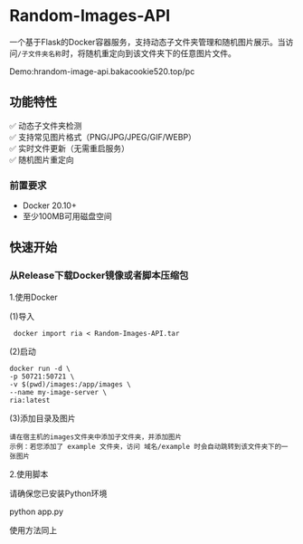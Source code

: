 # Random-Images-API


一个基于Flask的Docker容器服务，支持动态子文件夹管理和随机图片展示。当访问`/子文件夹名称`时，将随机重定向到该文件夹下的任意图片文件。

Demo:hrandom-image-api.bakacookie520.top/pc

## 功能特性

✅ 动态子文件夹检测  
✅ 支持常见图片格式（PNG/JPG/JPEG/GIF/WEBP）  
✅ 实时文件更新（无需重启服务）  
✅ 随机图片重定向  

### 前置要求
- Docker 20.10+
- 至少100MB可用磁盘空间

## 快速开始

### 从Release下载Docker镜像或者脚本压缩包

1.使用Docker

  (1)导入
  
     docker import ria < Random-Images-API.tar 
     
  (2)启动
  
    docker run -d \
    -p 50721:50721 \
    -v $(pwd)/images:/app/images \
    --name my-image-server \
    ria:latest
  
  (3)添加目录及图片
    
    请在宿主机的images文件夹中添加子文件夹，并添加图片
    示例：若您添加了 example 文件夹，访问 域名/example 时会自动跳转到该文件夹下的一张图片
  
2.使用脚本
  
  请确保您已安装Python环境
  
  python app.py
  
  使用方法同上
  


